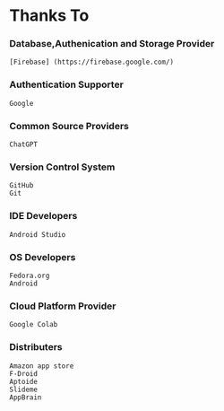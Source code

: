 # Thanks To

### Database,Authenication and Storage Provider
    [Firebase] (https://firebase.google.com/)


### Authentication Supporter
    Google 

### Common Source Providers 
    ChatGPT 

### Version Control System
    GitHub 
    Git 

### IDE Developers
    Android Studio

### OS Developers 
    Fedora.org 
    Android

### Cloud Platform Provider
    Google Colab

### Distributers
    Amazon app store
    F-Droid
    Aptoide
    Slideme
    AppBrain
